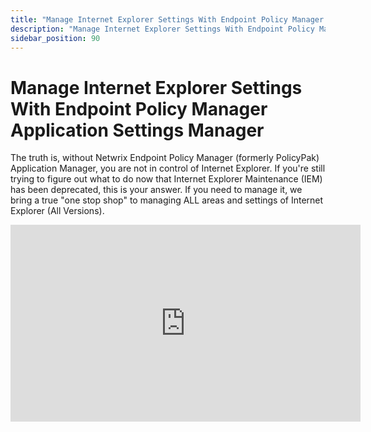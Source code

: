 ```yaml
---
title: "Manage Internet Explorer Settings With Endpoint Policy Manager Application Settings Manager"
description: "Manage Internet Explorer Settings With Endpoint Policy Manager Application Settings Manager"
sidebar_position: 90
---
```

# Manage Internet Explorer Settings With Endpoint Policy Manager Application Settings Manager

The truth is, without Netwrix Endpoint Policy Manager (formerly PolicyPak) Application Manager, you
are not in control of Internet Explorer. If you're still trying to figure out what to do now that
Internet Explorer Maintenance (IEM) has been deprecated, this is your answer. If you need to manage
it, we bring a true "one stop shop" to managing ALL areas and settings of Internet Explorer (All
Versions).

<iframe width="560" height="315" src="https://www.youtube.com/embed/AjDei_aqL8Y?si=Mxpl_4AtOYyKPZAd" title="YouTube video player" frameborder="0" allow="accelerometer; autoplay; clipboard-write; encrypted-media; gyroscope; picture-in-picture; web-share" referrerpolicy="strict-origin-when-cross-origin" allowfullscreen></iframe>
